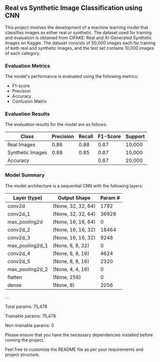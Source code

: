 ## Real vs Synthetic Image Classification using CNN

This project involves the development of a machine learning model that classifies images as either real or synthetic. The dataset used for training and evaluation is obtained from CIFAKE: Real and AI-Generated Synthetic Images on Kaggle. The dataset consists of 50,000 images each for training of both real and synthetic images, and the test set contains 10,000 images of each category.

### Evaluation Metrics
The model's performance is evaluated using the following metrics:
- F1-score
- Precision
- Accuracy
- Confusion Matrix

### Evaluation Results
The evaluation results for the model are as follows:

| Class            | Precision | Recall  | F1-Score | Support |
|------------------|-----------|---------|----------|---------|
| Real Images      | 0.86      | 0.88    | 0.87     | 10,000  |
| Synthetic Images | 0.88      | 0.85    | 0.87     | 10,000  |
| Accuracy         |           |         | 0.87     | 20,000  |

### Model Summary

The model architecture is a sequential CNN with the following layers:

| Layer (type)    | Output Shape        | Param # |
|-----------------|---------------------|---------|
| conv2d          | (None, 32, 32, 64)  | 1792    |
| conv2d_1        | (None, 32, 32, 64)  | 36928   |
| max_pooling2d   | (None, 16, 16, 64)  | 0       |
| conv2d_2        | (None, 16, 16, 32)  | 18464   |
| conv2d_3        | (None, 16, 16, 32)  | 9248    |
| max_pooling2d_1 | (None, 8, 8, 32)    | 0       |
| conv2d_4        | (None, 8, 8, 16)    | 4624    |
| conv2d_5        | (None, 8, 8, 16)    | 2320    |
| max_pooling2d_2 | (None, 4, 4, 16)    | 0       |
| flatten         | (None, 256)         | 0       |
| dense           | (None, 8)           | 2056    |
...

Total params: 75,478

Trainable params: 75,478

Non-trainable params: 0


Please ensure that you have the necessary dependencies installed before running the project.

Feel free to customize the README file as per your requirements and project structure.
